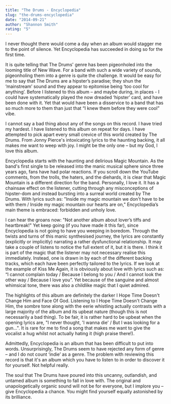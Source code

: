 ```yaml
---
title: "The Drums - Encyclopedia"
slug: "the-drums-encyclopedia"
date: "2014-09-21"
author: "Shannon Smith"
rating: "5"
---
```


I never thought there would come a day when an album would stagger me to the point of silence. Yet Encyclopedia has succeeded in doing so for the first time.

It is quite telling that The Drums' genre has been pigeonholed into the looming title of New Wave. For a band with such a wide variety of sounds, pigeonholing them into a genre is quite the challenge. It would be easy for me to say that The Drums are a hipster’s paradise; they shun the ‘mainstream’ sound and they appear to epitomise being ‘too cool for anything’. Before I listened to this album – and maybe during, in places - I could have systematically played the now dreaded ‘hipster’ card, and have been done with it. Yet that would have been a disservice to a band that has so much more to them than just that “I knew them before they were cool” vibe.

I cannot say a bad thing about any of the songs on this record. I have tried my hardest. I have listened to this album on repeat for days. I have attempted to pick apart every small crevice of this world created by The Drums. From Jonny Pierce's intoxicating lyrics to the haunting backing, it all makes me want to weep with joy. I might be the only one – but my God, I love this album.

Encyclopedia starts with the haunting and delirious Magic Mountain. As the band's first single to be released into the manic musical sphere since three years ago, fans have had polar reactions. If you scroll down the YouTube comments, from the trolls, the haters, and the diehards, it is clear that Magic Mountain is a different direction for the band. Personally, I love it. It has a chainsaw effect on the listener, cutting through any misconceptions of hipster-dom and instead bursting into a surreal world created by The Drums. With lyrics such as: "Inside my magic mountain we don't have to be with them / Inside my magic mountain our hearts are on," Encyclopedia’s main theme is embraced: forbidden and unholy love.

I can hear the groans now: "Not another album about lover’s tiffs and heartbreak!" Yet keep going (if you have made it this far), since Encyclopedia is not going to have you weeping in boredom. Through the twists and turns of this manic synthesised journey, the lyrics are constantly (explicitly or implicitly) narrating a rather dysfunctional relationship. It may take a couple of listens to notice the full extent of it, but it is there. I think it is part of the magic that the listener may not necessary realise this immediately. Instead, one is drawn in by each of the different backing tracks, which each have been perfectly tailored to the lyrics. If we look at the example of Kiss Me Again, it is obviously about love with lyrics such as: “I cannot complain today / Because I belong to you / And I cannot look the other way / Because I love you”. Yet because of the sanguine and almost whimsical tone, there was also a childlike magic that I quiet admired.

The highlights of this album are definitely the darker I Hope Time Doesn't Change Him and Face Of God. Listening to I Hope Time Doesn't Change Him, the sombre tone along with the eerie whistling actually contrasts with a large majority of the album and its upbeat nature (though this is not necessarily a bad thing). To be fair, it is rather hard to be upbeat when the opening lyrics are, "I never thought, 'I wanna die' / But I was looking for a gun...". It is rare for me to find a song that makes me want to give the vocalist a hug whilst not actually hating it (high praise there!).

Admittedly, Encyclopedia is an album that has been difficult to put into words. Unsurprisingly, The Drums seem to have rejected any form of genre – and I do not count ‘indie’ as a genre. The problem with reviewing this record is that it's an album which you have to listen to in order to discover it for yourself. Not helpful really.

The soul that The Drums have poured into this uncanny, outlandish, and untamed album is something to fall in love with. The original and unapologetically organic sound will not be for everyone, but I implore you – give Encyclopedia a chance. You might find yourself equally astonished by its brilliance.
